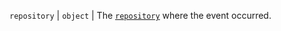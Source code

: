 `repository` | `object` | The [`repository`](/rest/reference/repos#get-a-repository) where the event occurred.
